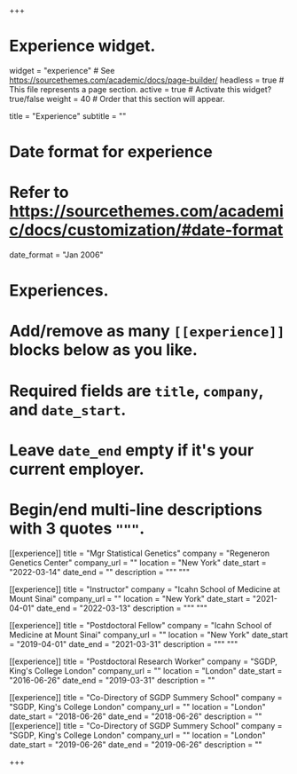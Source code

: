 +++
# Experience widget.
widget = "experience"  # See https://sourcethemes.com/academic/docs/page-builder/
headless = true  # This file represents a page section.
active = true  # Activate this widget? true/false
weight = 40  # Order that this section will appear.

title = "Experience"
subtitle = ""

# Date format for experience
#   Refer to https://sourcethemes.com/academic/docs/customization/#date-format
date_format = "Jan 2006"

# Experiences.
#   Add/remove as many `[[experience]]` blocks below as you like.
#   Required fields are `title`, `company`, and `date_start`.
#   Leave `date_end` empty if it's your current employer.
#   Begin/end multi-line descriptions with 3 quotes `"""`.
[[experience]]
  title = "Mgr Statistical Genetics"
  company = "Regeneron Genetics Center"
  company_url = ""
  location = "New York"
  date_start = "2022-03-14"
  date_end = ""
  description = """
  """
  
[[experience]]
  title = "Instructor"
  company = "Icahn School of Medicine at Mount Sinai"
  company_url = ""
  location = "New York"
  date_start = "2021-04-01"
  date_end = "2022-03-13"
  description = """
  """
  
[[experience]]
  title = "Postdoctoral Fellow"
  company = "Icahn School of Medicine at Mount Sinai"
  company_url = ""
  location = "New York"
  date_start = "2019-04-01"
  date_end = "2021-03-31"
  description = """
  """

[[experience]]
  title = "Postdoctoral Research Worker"
  company = "SGDP, King's College London"
  company_url = ""
  location = "London"
  date_start = "2016-06-26"
  date_end = "2019-03-31"
  description = ""
  
[[experience]]
  title = "Co-Directory of SGDP Summery School"
  company = "SGDP, King's College London"
  company_url = ""
  location = "London"
  date_start = "2018-06-26"
  date_end = "2018-06-26"
  description = ""
[[experience]]
  title = "Co-Directory of SGDP Summery School"
  company = "SGDP, King's College London"
  company_url = ""
  location = "London"
  date_start = "2019-06-26"
  date_end = "2019-06-26"
  description = ""

+++
